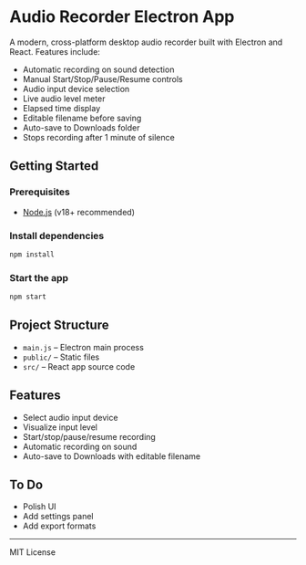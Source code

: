 # Audio Recorder Electron App

A modern, cross-platform desktop audio recorder built with Electron and React. Features include:

- Automatic recording on sound detection
- Manual Start/Stop/Pause/Resume controls
- Audio input device selection
- Live audio level meter
- Elapsed time display
- Editable filename before saving
- Auto-save to Downloads folder
- Stops recording after 1 minute of silence

## Getting Started

### Prerequisites
- [Node.js](https://nodejs.org/) (v18+ recommended)

### Install dependencies
```bash
npm install
```

### Start the app
```bash
npm start
```

## Project Structure
- `main.js` – Electron main process
- `public/` – Static files
- `src/` – React app source code

## Features
- Select audio input device
- Visualize input level
- Start/stop/pause/resume recording
- Automatic recording on sound
- Auto-save to Downloads with editable filename

## To Do
- Polish UI
- Add settings panel
- Add export formats

---

MIT License
